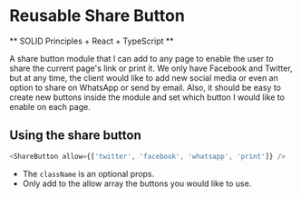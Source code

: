 # Reusable Share Button
** SOLID Principles + React + TypeScript **

A share button module that I can add to any page to enable the user to share the current page's link or print it. We only have Facebook and Twitter, but at any time, the client would like to add new social media or even an option to share on WhatsApp or send by email. Also, it should be easy to create new buttons inside the module and set which button I would like to enable on each page.

## Using the share button
```javascript
<ShareButton allow={['twitter', 'facebook', 'whatsapp', 'print']} />
```

* The `className` is an optional props.
* Only add to the allow array the buttons you would like to use.
